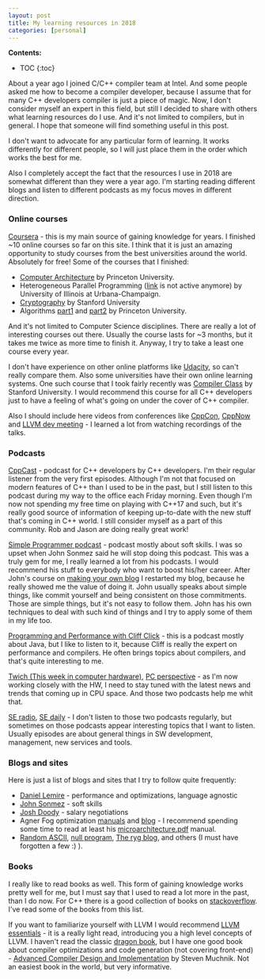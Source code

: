 ```yaml
---
layout: post
title: My learning resources in 2018
categories: [personal]
---
```


**Contents:**
* TOC
{:toc}

About a year ago I joined C/C++ compiler team at Intel. And some people asked me how to become a compiler developer, because I assume that for many C++ developers compiler is just a piece of magic. Now, I don't consider myself an expert in this field, but still I decided to share with others what learning resources do I use. And it's not limited to compilers, but in general. I hope that someone will find something useful in this post.

I don't want to advocate for any particular form of learning. It works differently for different people, so I will just place them in the order which works the best for me.

Also I completely accept the fact that the resources I use in 2018 are somewhat different than they were a year ago. I'm starting reading different blogs and listen to different podcasts as my focus moves in different direction.

### Online courses

[Coursera](https://coursera.org/) - this is my main source of gaining knowledge for years. I finished ~10 online courses so far on this site. I think that it is just an amazing opportunity to study courses from the best universities around the world. Absolutely for free! Some of the courses that I finished:

- [Computer Architecture](https://www.coursera.org/learn/comparch) by Princeton University.
- Heterogeneous Parallel Programming ([link](https://www.coursera.org/#course/hetero) is not active anymore) by University of Illinois at Urbana-Champaign.
- [Cryptography](https://www.coursera.org/learn/crypto) by Stanford University
- Algorithms [part1](https://www.coursera.org/learn/algorithms-part1) and [part2](https://www.coursera.org/learn/algorithms-part2) by Princeton University.

And it's not limited to Computer Science disciplines. There are really a lot of interesting courses out there. Usually the course lasts for ~3 months, but it takes me twice as more time to finish it. Anyway, I try to take a least one course every year.

I don't have experience on other online platforms like [Udacity](https://www.udacity.com/), so can't really compare them. Also some universities have their own online learning systems. One such course that I took fairly recently was [Compiler Class](https://lagunita.stanford.edu/courses/Engineering/Compilers/Fall2014/info) by Stanford University. I would recommend this course for all C++ developers just to have a feeling of what's going on under the cover of C++ compiler.

Also I should include here videos from conferences like [CppCon](https://www.youtube.com/user/CppCon), [CppNow](https://www.youtube.com/user/BoostCon) and [LLVM dev meeting](https://www.youtube.com/channel/UCv2_41bSAa5Y_8BacJUZfjQ) - I learned a lot from watching recordings of the talks.

### Podcasts

[CppCast](http://cppcast.com/) - podcast for C++ developers by C++ developers. I'm their regular listener from the very first episodes. Although I'm not that focused on modern features of C++ than I used to be in the past, but I still listen to this podcast during my way to the office each Friday morning. Even though I'm now not spending my free time on playing with C++17 and such, but it's really good source of information of keeping up-to-date with the new stuff that's coming in C++ world. I still consider myself as a part of this community. Rob and Jason are doing really great work!

[Simple Programmer podcast](https://simpleprogrammer.com/podcasts/) - podcast mostly about soft skills. I was so upset when John Sonmez said he will stop doing this podcast. This was a truly gem for me, I really learned a lot from his podcasts. I would recommend his stuff to everybody who want to boost his/her career. After John's course on [making your own blog](http://devcareerboost.com/blog-course/) I restarted my blog, because he really showed me the value of doing it. John usually speaks about simple things, like commit yourself and being consistent on those commitments. Those are simple things, but it's not easy to follow them. John has his own techniques to deal with such kind of things and I try to apply some of them in my life too.

[Programming and Performance with Cliff Click](https://itunes.apple.com/us/podcast/programming-and-performance-with-cliff-click/id1286422919?mt=2) - this is a podcast mostly about Java, but I like to listen to it, because Cliff is really the expert on performance and compilers. He often brings topics about compilers, and that's quite interesting to me.

[Twich (This week in computer hardware)](https://twit.tv/shows/this-week-in-computer-hardware), [PC perspective](https://www.pcper.com/podcast) - as I'm now working closely with the HW, I need to stay tuned with the latest news and trends that coming up in CPU space. And those two podcasts help me whit that.

[SE radio](http://www.se-radio.net/), [SE daily](https://softwareengineeringdaily.com/category/podcast/) - I don't listen to those two podcasts regularly, but sometimes on those podcasts appear interesting topics that I want to listen. Usually episodes are about general things in SW development, management, new services and tools.

### Blogs and sites

Here is just a list of blogs and sites that I try to follow quite frequently:
- [Daniel Lemire](https://lemire.me/blog/) - performance and optimizations, language agnostic
- [John Sonmez](https://simpleprogrammer.com/) - soft skills
- [Josh Doody](http://www.joshdoody.com/blog/) - salary negotiations
- Agner Fog optimization [manuals](http://www.agner.org/optimize/) and [blog](www.agner.org/optimize/blog/) - I recommend spending some time to read at least his [microarchitecture.pdf](http://www.agner.org/optimize/microarchitecture.pdf) manual.
- [Random ASCII](https://randomascii.wordpress.com/), [null program](http://nullprogram.com/), [The ryg blog](https://fgiesen.wordpress.com/), and others (I must have forgotten a few :) ).

### Books

I really like to read books as well. This form of gaining knowledge works pretty well for me, but I must say that I used to read a lot more in the past, than I do now. For C++ there is a good collection of books on [stackoverflow](https://stackoverflow.com/questions/388242/the-definitive-c-book-guide-and-list). I've read some of the books from this list.

If you want to familiarize yourself with LLVM I would recommend [LLVM essentials](https://www.amazon.com/gp/product/1785280805/ref=as_li_tl?ie=UTF8&camp=1789&creative=9325&creativeASIN=1785280805&linkCode=as2&tag=dendibakh-20&linkId=52594c372650547ab99fb278cd564603) - it is a really light read, introducing you a high level concepts of LLVM.
I haven't read the classic [dragon book](https://www.amazon.com/gp/product/0321486811/ref=as_li_tl?ie=UTF8&camp=1789&creative=9325&creativeASIN=0321486811&linkCode=as2&tag=dendibakh-20&linkId=adea9231228171be882c9c3bc70839b0), but I have one good book about compiler optimizations and code generation (not covering front-end) - [Advanced Compiler Design and Implementation](https://www.amazon.com/gp/product/1558603204/ref=as_li_tl?ie=UTF8&camp=1789&creative=9325&creativeASIN=1558603204&linkCode=as2&tag=dendibakh-20&linkId=b41d7635111545216f8683800eba77f5) by Steven Muchnik. Not an easiest book in the world, but very informative.
